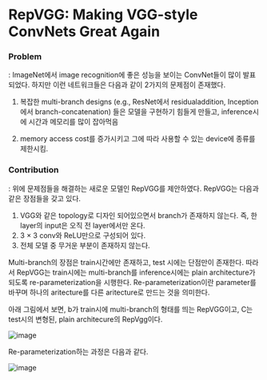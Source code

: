 # RepVGG: Making VGG-style ConvNets Great Again
    
### Problem
 : ImageNet에서 image recognition에 좋은 성능을 보이는 ConvNet들이 많이 발표되었다. 하지만 이런 네트워크들은 다음과
같이 2가지의 문제점이 존재했다.
  1. 복잡한 multi-branch designs (e.g., ResNet에서 residualaddition, Inception에서 branch-concatenation)
     들은 모델을 구현하기 힘들게 만들고, inference시에 시간과 메모리를 많이 잡아먹음
      
  2. memory access cost를 증가시키고 그에 따라 사용할 수 있는 device에 종류를 제한시킴.


### Contribution

  : 위에 문제점들을 해결하는 새로운 모델인 RepVGG를 제안하였다. RepVGG는 다음과 같은 장점들을 갖고 있다. 

1. VGG와 같은 topology로 디자인 되어있으면서 branch가 존재하지 않는다. 즉, 한 layer의 input은 오직 전 layer에서만 온다. 
2. 3 × 3 conv와 ReLU만으로 구성되어 있다.
3. 전체 모델 중 무거운 부분이 존재하지 않는다. 

 Multi-branch의 장점은 train시간에만 존재하고, test 시에는 단점만이 존재한다. 따라서 RepVGG는 train시에는 multi-branch를
inference시에는 plain architecture가 되도록 re-parameterization을 시행한다. Re-parameterization이란 parameter를 
바꾸며 하나의 aritecture를 다른 aritecture로 만드는 것을 의미한다. 

아래 그림에서 보면, b가 train시에 multi-branch의 형태를 띄는 RepVGG이고, C는 test시의 변형된, plain architecure의 RepVgg이다.

![image](https://user-images.githubusercontent.com/34685762/117151170-c7762900-adf3-11eb-9c26-17d485a91df1.png)


Re-parameterization하는 과정은 다음과 같다. 

![image](https://user-images.githubusercontent.com/34685762/117151298-e83e7e80-adf3-11eb-8b82-53bd435cfacd.png)



    








